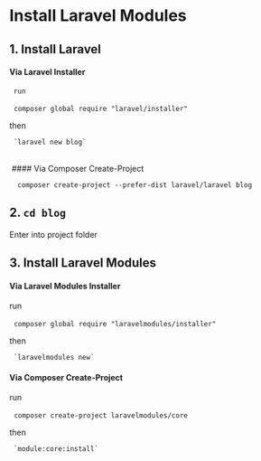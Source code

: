 # Install Laravel Modules

## 1. Install Laravel 
  #### Via Laravel Installer
     run
   
     `composer global require "laravel/installer"`
   
   then
   
     `laravel new blog`
            
  #### Via Composer Create-Project
  
      composer create-project --prefer-dist laravel/laravel blog
      
## 2. `cd blog`

   Enter into project folder
   
## 3. Install Laravel Modules
   #### Via Laravel Modules Installer
   
   run
   
     `composer global require "laravelmodules/installer"`
   
   then
   
     `laravelmodules new`
   #### Via Composer Create-Project
   
   run
   
     `composer create-project laravelmodules/core`
   
   then
   
     `module:core:install`

